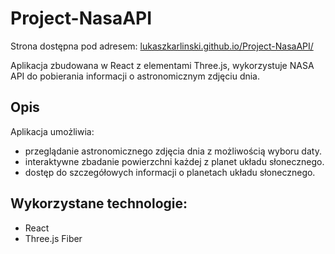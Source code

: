 # Project-NasaAPI

Strona dostępna pod adresem: [lukaszkarlinski.github.io/Project-NasaAPI/](https://lukaszkarlinski.github.io/Project-NasaAPI/)

Aplikacja zbudowana w React z elementami Three.js, wykorzystuje NASA API do pobierania informacji o astronomicznym zdjęciu dnia.

## Opis

Aplikacja umożliwia:
- przeglądanie astronomicznego zdjęcia dnia z możliwością wyboru daty.
- interaktywne zbadanie powierzchni każdej z planet układu słonecznego.
- dostęp do szczegółowych informacji o planetach układu słonecznego.

## Wykorzystane technologie:
- React
- Three.js Fiber
